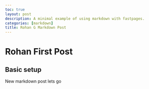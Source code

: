 ```yaml
---
toc: true
layout: post
description: A minimal example of using markdown with fastpages.
categories: [markdown]
title: Rohan G Markdown Post
---
```

# Rohan First Post

## Basic setup

New markdown post lets go


[^1]: This is the footnote.

